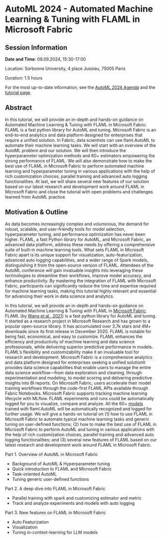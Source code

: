 # AutoML 2024 - Automated Machine Learning & Tuning with FLAML in Microsoft Fabric

## Session Information

**Date and Time**: 09.09.2024, 15:30-17:00

Location:  Sorbonne University, 4 place Jussieu, 75005 Paris

Duration: 1.5 hours

For the most up-to-date information, see the [AutoML 2024 Agenda](https://2024.automl.cc/?page_id=1401) and the [tutorial page](https://2024.automl.cc/?page_id=1643).

## Abstract

In this tutorial, we will provide an in-depth and hands-on guidance on Automated Machine Learning & Tuning with FLAML in Microsoft Fabric. FLAML is a fast python library for AutoML and tuning. Microsoft Fabric is an end-to-end analytics and data platform designed for enterprises that require a unified solution. In Fabric, data scientists can use flaml.AutoML to automate their machine learning tasks. We will start with an overview of the AutoML problem and our solution. We will then introduce the hyperparameter optimization methods and 60+ estimators empowering the strong performance of FLAML. We will also demonstrate how to make the best use of FLAML in Microsoft Fabric to perform automated machine learning and hyperparameter tuning in various applications with the help of rich customization choices, parallel training and advanced auto logging functionalities. At last, we will share several new features of our solution based on our latest research and development work around FLAML in Microsoft Fabric and close the tutorial with open problems and challenges learned from AutoML practice.

## Motivation & Outline

As data becomes increasingly complex and voluminous, the demand for robust, scalable, and user-friendly tools for model selection, hyperparameter tuning, and performance optimization has never been higher. FLAML, a fast Python library for AutoML, and Microsoft Fabric, an advanced data platform, address these needs by offering a comprehensive suite of built-in machine learning tools. What sets FLAML in Microsoft Fabric apart is its unique support for visualization, auto-featurization, advanced auto logging capabilities, and a wider range of Spark models, distinguishing it from the open-source version of FLAML. Attendees of the AutoML conference will gain invaluable insights into leveraging these technologies to streamline their workflows, improve model accuracy, and enhance productivity. By mastering the integration of FLAML with Microsoft Fabric, participants can significantly reduce the time and expertise required for machine learning tasks, making this tutorial highly relevant and essential for advancing their work in data science and analytics.

In this tutorial, we will provide an in-depth and hands-on guidance on Automated Machine Learning & Tuning with FLAML in [Microsoft Fabric](https://aka.ms/fabric). FLAML (by [Wang et al., 2021](https://proceedings.mlsys.org/paper_files/paper/2021/file/1ccc3bfa05cb37b917068778f3c4523a-Paper.pdf)) is a fast python library for AutoML and tuning. It started as a research project in Microsoft Research and has grown to a popular open-source library. It has accumulated over 3.7k stars and 4M+ downloads since its first release in December 2020. FLAML is notable for being fast, economical, and easy to customize. FLAML enhances the efficiency and productivity of machine learning and data science professionals, while delivering superior predictive performance in models. FLAML’s flexibility and customizability make it an invaluable tool for research and development. Microsoft Fabric is a comprehensive analytics and data platform designed for enterprises seeking a unified solutionIt provides data science capabilities that enable users to manage the entire data science workflow—from data exploration and cleaning, through experimentation and modeling, to model scoring and delivering predictive insights into BI reports. On Microsoft Fabric, users accelerate their model training workflows through the code-first FLAML APIs available through Fabric Notebooks. Microsoft Fabric supports tracking machine learning lifecycle with MLflow. FLAML experiments and runs could be automatically logged for you to visualize, compare and analyze. All the 60+ [models](https://learn.microsoft.com/en-us/fabric/data-science/automated-machine-learning-fabric/#supported-models) trained with flaml.AutoML will be automatically recognized and logged for further usage. We will give a hands-on tutorial on (1) how to use FLAML in Microsoft Fabric to automate typical machine learning tasks and generic tuning on user-defined functions; (2) how to make the best use of FLAML in Microsoft Fabric to perform AutoML and tuning in various applications with the help of rich customization choices, parallel training and advanced auto logging functionalities; and (3) several new features of FLAML based on our latest research and development work around FLAML in Microsoft Fabric.

Part 1. Overview of AutoML in Microsoft Fabric

- Background of AutoML & Hyperparameter tuning
- Quick introduction to FLAML and Microsoft Fabric
- Task-oriented AutoML
- Tuning generic user-defined functions

Part 2. A deep dive into FLAML in Microsoft Fabric

- Parallel training with spark and customizing estimator and metric
- Track and analyze experiments and models with auto logging

Part 3. New features on FLAML in Microsoft Fabric

- Auto Featurization
- Visualization
- Tuning in-context-learning for LLM models
